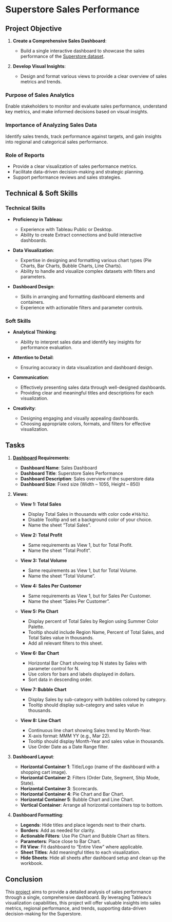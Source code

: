 # Superstore Sales Performance

## Project Objective

1. **Create a Comprehensive Sales Dashboard**:
   - Build a single interactive dashboard to showcase the sales performance of the [Superstore dataset](https://github.com/V-i-s-h-n-u-C/Tableau-Superstore-Sales-Analysis/blob/main/Sample%20-%20Superstore.xls).

2. **Develop Visual Insights**:
   - Design and format various views to provide a clear overview of sales metrics and trends.

### Purpose of Sales Analytics
Enable stakeholders to monitor and evaluate sales performance, understand key metrics, and make informed decisions based on visual insights.

### Importance of Analyzing Sales Data
Identify sales trends, track performance against targets, and gain insights into regional and categorical sales performance.

### Role of Reports
- Provide a clear visualization of sales performance metrics.
- Facilitate data-driven decision-making and strategic planning.
- Support performance reviews and sales strategies.

## Technical & Soft Skills

### Technical Skills
- **Proficiency in Tableau**:
  - Experience with Tableau Public or Desktop.
  - Ability to create Extract connections and build interactive dashboards.

- **Data Visualization**:
  - Expertise in designing and formatting various chart types (Pie Charts, Bar Charts, Bubble Charts, Line Charts).
  - Ability to handle and visualize complex datasets with filters and parameters.

- **Dashboard Design**:
  - Skills in arranging and formatting dashboard elements and containers.
  - Experience with actionable filters and parameter controls.

### Soft Skills
- **Analytical Thinking**:
  - Ability to interpret sales data and identify key insights for performance evaluation.

- **Attention to Detail**:
  - Ensuring accuracy in data visualization and dashboard design.

- **Communication**:
  - Effectively presenting sales data through well-designed dashboards.
  - Providing clear and meaningful titles and descriptions for each visualization.

- **Creativity**:
  - Designing engaging and visually appealing dashboards.
  - Choosing appropriate colors, formats, and filters for effective visualization.

## Tasks

1. **[Dashboard](https://github.com/V-i-s-h-n-u-C/Tableau-Superstore-Sales-Analysis/blob/main/Dashboard.png) Requirements**:
   - **Dashboard Name**: Sales Dashboard
   - **Dashboard Title**: Superstore Sales Performance
   - **Dashboard Description**: Sales overview of the superstore data
   - **Dashboard Size**: Fixed size (Width – 1055, Height – 850)

2. **Views**:
   - **View 1: Total Sales**
     - Display Total Sales in thousands with color code `#76b7b2`.
     - Disable Tooltip and set a background color of your choice.
     - Name the sheet “Total Sales”.

   - **View 2: Total Profit**
     - Same requirements as View 1, but for Total Profit.
     - Name the sheet “Total Profit”.

   - **View 3: Total Volume**
     - Same requirements as View 1, but for Total Volume.
     - Name the sheet “Total Volume”.

   - **View 4: Sales Per Customer**
     - Same requirements as View 1, but for Sales Per Customer.
     - Name the sheet “Sales Per Customer”.

   - **View 5: Pie Chart**
     - Display percent of Total Sales by Region using Summer Color Palette.
     - Tooltip should include Region Name, Percent of Total Sales, and Total Sales value in thousands.
     - Add all relevant filters to this sheet.

   - **View 6: Bar Chart**
     - Horizontal Bar Chart showing top N states by Sales with parameter control for N.
     - Use colors for bars and labels displayed in dollars.
     - Sort data in descending order.

   - **View 7: Bubble Chart**
     - Display Sales by sub-category with bubbles colored by category.
     - Tooltip should display sub-category and sales value in thousands.

   - **View 8: Line Chart**
     - Continuous line chart showing Sales trend by Month-Year.
     - X-axis format: MMM YY (e.g., Mar 22).
     - Tooltip should display Month-Year and sales value in thousands.
     - Use Order Date as a Date Range filter.

3. **Dashboard Layout**:
   - **Horizontal Container 1**: Title/Logo (name of the dashboard with a shopping cart image).
   - **Horizontal Container 2**: Filters (Order Date, Segment, Ship Mode, State).
   - **Horizontal Container 3**: Scorecards.
   - **Horizontal Container 4**: Pie Chart and Bar Chart.
   - **Horizontal Container 5**: Bubble Chart and Line Chart.
   - **Vertical Container**: Arrange all horizontal containers top to bottom.

4. **Dashboard Formatting**:
   - **Legends**: Hide titles and place legends next to their charts.
   - **Borders**: Add as needed for clarity.
   - **Actionable Filters**: Use Pie Chart and Bubble Chart as filters.
   - **Parameters**: Place close to Bar Chart.
   - **Fit View**: Fit dashboard to “Entire View” where applicable.
   - **Sheet Titles**: Add meaningful titles to each visualization.
   - **Hide Sheets**: Hide all sheets after dashboard setup and clean up the workbook.

## Conclusion

This [project](https://github.com/V-i-s-h-n-u-C/Tableau-Superstore-Sales-Analysis/blob/main/Project.twbx) aims to provide a detailed analysis of sales performance through a single, comprehensive dashboard. By leveraging Tableau’s visualization capabilities, this project will offer valuable insights into sales metrics, regional performance, and trends, supporting data-driven decision-making for the Superstore.

